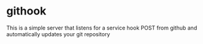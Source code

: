 githook
=======

This is a simple server that listens for a service hook POST from github and automatically updates your git repository
